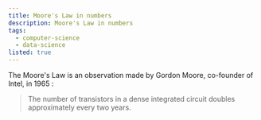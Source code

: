 ```yaml
---
title: Moore's Law in numbers
description: Moore's Law in numbers
tags:
  - computer-science
  - data-science
listed: true
---
```


<script>
  import Chart from './moore-s-law/Chart.svelte';
</script>

The Moore's Law is an observation made by Gordon Moore, co-founder of Intel, in 1965 :
> The number of transistors in a dense integrated circuit doubles approximately every two years.

<Chart />
